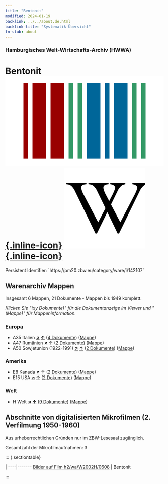 ```yaml
---
title: "Bentonit"
modified: 2024-01-19
backlink: ../../about.de.html
backlink-title: "Systematik-Übersicht"
fn-stub: about
---
```


### Hamburgisches Welt-Wirtschafts-Archiv (HWWA)

# Bentonit &#160; [![Wikidata](/images/Wikidata-logo.svg "Wikidata"){.inline-icon}](http://www.wikidata.org/entity/Q380149) [![Wikipedia](/images/Wikipedia-W.svg "Wikipedia"){.inline-icon}](https://de.wikipedia.org/wiki/Bentonit)

<div class="hint">Persistent Identifier: `https://pm20.zbw.eu/category/ware/i/142107`</div>







## Warenarchiv Mappen






Insgesamt 6 Mappen, 21 Dokumente - Mappen bis 1949 komplett.

_Klicken Sie "(xy Dokumente)" für die Dokumentanzeige im Viewer und "(Mappe)" für Mappeninformation._




### Europa

- A35 Italien [**&nearr;**](../../../geo/i/141008/about.de.html "Italien (alle Mappen)") [**&uarr;**](../../../geo/about.de.html#A35 "Ländersystematik") (<a href="https://pm20.zbw.eu/iiifview/folder/wa/142107,141008" title="über: Bentonit : Italien" target="_blank">4 Dokumente</a>) ([Mappe](../../../../folder/wa/1421xx/142107/1410xx/141008/about.de.html))
- A47 Rumänien [**&nearr;**](../../../geo/i/141040/about.de.html "Rumänien (alle Mappen)") [**&uarr;**](../../../geo/about.de.html#A47 "Ländersystematik") (<a href="https://pm20.zbw.eu/iiifview/folder/wa/142107,141040" title="über: Bentonit : Rumänien" target="_blank">2 Dokumente</a>) ([Mappe](../../../../folder/wa/1421xx/142107/1410xx/141040/about.de.html))
- A50 Sowjetunion (1922-1991) [**&nearr;**](../../../geo/i/141043/about.de.html "Sowjetunion (1922-1991) (alle Mappen)") [**&uarr;**](../../../geo/about.de.html#A50 "Ländersystematik") (<a href="https://pm20.zbw.eu/iiifview/folder/wa/142107,141043" title="über: Bentonit : Sowjetunion (1922-1991)" target="_blank">2 Dokumente</a>) ([Mappe](../../../../folder/wa/1421xx/142107/1410xx/141043/about.de.html))

### Amerika

- E8 Kanada [**&nearr;**](../../../geo/i/141644/about.de.html "Kanada (alle Mappen)") [**&uarr;**](../../../geo/about.de.html#E8 "Ländersystematik") (<a href="https://pm20.zbw.eu/iiifview/folder/wa/142107,141644" title="über: Bentonit : Kanada" target="_blank">2 Dokumente</a>) ([Mappe](../../../../folder/wa/1421xx/142107/1416xx/141644/about.de.html))
- E15 USA [**&nearr;**](../../../geo/i/141653/about.de.html "USA (alle Mappen)") [**&uarr;**](../../../geo/about.de.html#E15 "Ländersystematik") (<a href="https://pm20.zbw.eu/iiifview/folder/wa/142107,141653" title="über: Bentonit : USA" target="_blank">2 Dokumente</a>) ([Mappe](../../../../folder/wa/1421xx/142107/1416xx/141653/about.de.html))

### Welt

- H Welt [**&nearr;**](../../../geo/i/141728/about.de.html "Welt (alle Mappen)") [**&uarr;**](../../../geo/about.de.html#H "Ländersystematik") (<a href="https://pm20.zbw.eu/iiifview/folder/wa/142107,141728" title="über: Bentonit : Welt" target="_blank">9 Dokumente</a>) ([Mappe](../../../../folder/wa/1421xx/142107/1417xx/141728/about.de.html))



<a id="filmsections" />

## Abschnitte von digitalisierten Mikrofilmen (2. Verfilmung 1950-1960)

<p>Aus urheberrechtlichen Gründen nur im ZBW-Lesesaal zugänglich.</p>


<p>Gesamtzahl der Mikrofilmaufnahmen: 3</p>





::: {.sectiontable}

 | 
----|-------
<a class="btn" href="https://pm20.zbw.eu/film/h2/wa/W2002H/0608" rel="nofollow">Bilder auf Film h2/wa/W2002H/0608</a> | Bentonit


:::
















